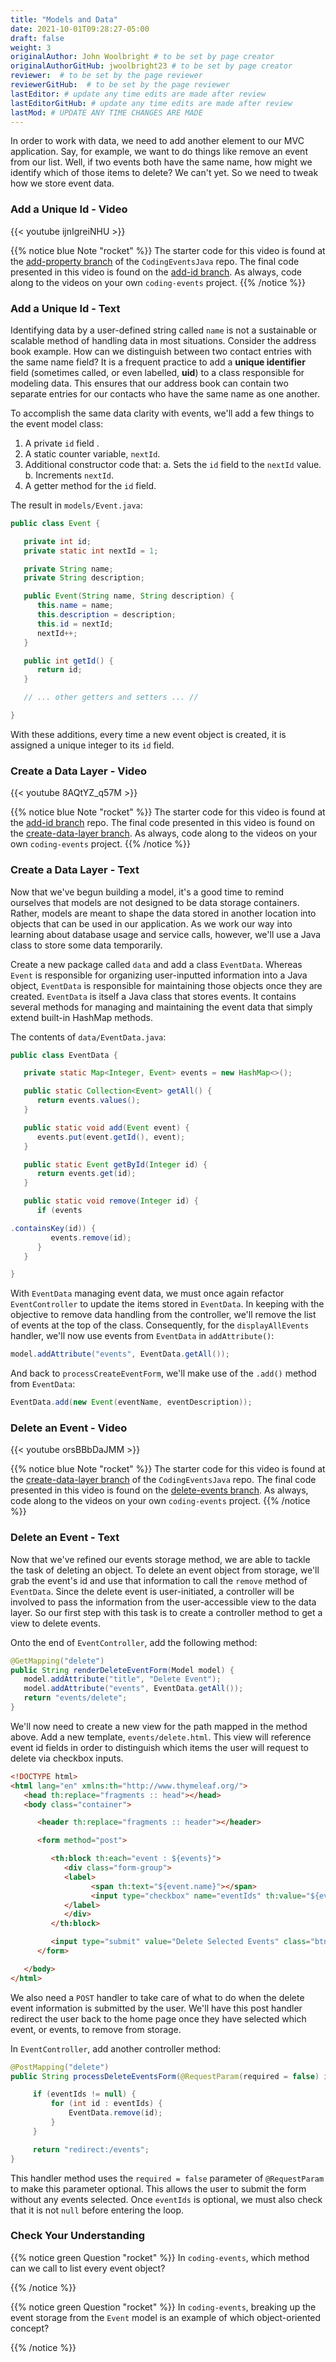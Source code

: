 ```yaml
---
title: "Models and Data"
date: 2021-10-01T09:28:27-05:00
draft: false
weight: 3
originalAuthor: John Woolbright # to be set by page creator
originalAuthorGitHub: jwoolbright23 # to be set by page creator
reviewer:  # to be set by the page reviewer
reviewerGitHub:  # to be set by the page reviewer
lastEditor: # update any time edits are made after review
lastEditorGitHub: # update any time edits are made after review
lastMod: # UPDATE ANY TIME CHANGES ARE MADE
---
```


In order to work with data, we need to add another element to our MVC application. Say, for example,
we want to do things like remove an event from our list. Well, if two events both have the same name, 
how might we identify which of those items to delete? We can't yet. So we need to tweak how we store
event data. 

### Add a Unique Id - Video

{{< youtube ijnIgreiNHU >}}

{{% notice blue Note "rocket" %}}
The starter code for this video is found at the [add-property branch](https://github.com/LaunchCodeEducation/CodingEventsJava/tree/add-property) of the `CodingEventsJava` repo. The final code presented in this video is found on the [add-id branch](https://github.com/LaunchCodeEducation/CodingEventsJava/tree/add-id). As always, code along to the videos on your own `coding-events` project.
{{% /notice %}}

### Add a Unique Id - Text

Identifying data by a user-defined string called `name` is not a sustainable or scalable method
of handling data in most situations. Consider the address book example. How can
we distinguish between two contact entries with the same name field? It is a frequent
practice to add a **unique identifier** field (sometimes called, or even labelled, **uid**) to a class 
responsible for modeling data. This ensures that our address book can contain two separate entries for 
our contacts who have the same name as one another. 

To accomplish the same data clarity with events, we'll add a few things to the event model class:

1. A private `id` field .
2. A static counter variable, `nextId`.
3. Additional constructor code that:
   a. Sets the `id` field to the `nextId` value.
   b. Increments `nextId`.
4. A getter method for the `id` field.

The result in `models/Event.java`:

```java
public class Event {

   private int id;
   private static int nextId = 1;

   private String name;
   private String description;

   public Event(String name, String description) {
      this.name = name;
      this.description = description;
      this.id = nextId;
      nextId++;
   }

   public int getId() {
      return id;
   }

   // ... other getters and setters ... //

}
```

With these additions, every time a new event object is created, it is assigned a unique integer to its `id` field.

### Create a Data Layer - Video

{{< youtube 8AQtYZ_q57M >}}

{{% notice blue Note "rocket" %}}
The starter code for this video is found at the [add-id branch](https://github.com/LaunchCodeEducation/CodingEventsJava/tree/add-id) repo. 
The final code presented in this video is found on the [create-data-layer branch](https://github.com/LaunchCodeEducation/CodingEventsJava/tree/create-data-layer). As always, code along to the videos on your own `coding-events` project.
{{% /notice %}}

### Create a Data Layer - Text

Now that we've begun building a model, it's a good time to remind ourselves that models are not designed to be 
data storage containers. Rather, models are meant to shape the data stored in another location into objects that 
can be used in our application. As we work our way into learning about database usage and service calls, however, 
we'll use a Java class to store some data temporarily. 

Create a new package called `data` and add a class `EventData`. Whereas `Event` is responsible for organizing
user-inputted information into a Java object, `EventData` is responsible for maintaining those objects once they 
are created. `EventData` is itself a Java class that stores events. It contains several methods for managing and 
maintaining the event data that simply extend built-in HashMap methods.

The contents of `data/EventData.java`:

```java
public class EventData {

   private static Map<Integer, Event> events = new HashMap<>();

   public static Collection<Event> getAll() {
      return events.values();
   }

   public static void add(Event event) {
      events.put(event.getId(), event);
   }

   public static Event getById(Integer id) {
      return events.get(id);
   }

   public static void remove(Integer id) {
      if (events

.containsKey(id)) {
         events.remove(id);
      }
   }

}
```

With `EventData` managing event data, we must once again refactor `EventController` to update the items stored in 
`EventData`. In keeping with the objective to remove data handling from the controller, we'll remove the list 
of events at the top of the class. Consequently, for the `displayAllEvents` handler, we'll now use events from 
`EventData` in `addAttribute()`:

```java
model.addAttribute("events", EventData.getAll());
```

And back to `processCreateEventForm`, we'll make use of the `.add()` method from `EventData`:

```java
EventData.add(new Event(eventName, eventDescription));
```

### Delete an Event - Video

{{< youtube orsBBbDaJMM >}}

{{% notice blue Note "rocket" %}}
The starter code for this video is found at the [create-data-layer branch](https://github.com/LaunchCodeEducation/CodingEventsJava/tree/create-data-layer) of the `CodingEventsJava` repo. The final code presented in this video is found on the [delete-events branch](https://github.com/LaunchCodeEducation/CodingEventsJava/tree/delete-events). As always, code along to the videos on your own `coding-events` project.
{{% /notice %}}

### Delete an Event - Text

Now that we've refined our events storage method, we are able to tackle the task of deleting an object. 
To delete an event object from storage, we'll grab the event's id and use that
information to call the `remove` method of `EventData`.
Since the delete event is user-initiated, a controller will be involved to pass
the information from the user-accessible view to the data layer. So our first step
with this task is to create a controller method to get a view to delete events.

Onto the end of `EventController`, add the following method:

```java
@GetMapping("delete")
public String renderDeleteEventForm(Model model) {
   model.addAttribute("title", "Delete Event");
   model.addAttribute("events", EventData.getAll());
   return "events/delete";
}
```

We'll now need to create a new view for the path mapped in the method above. Add a new template, 
`events/delete.html`. This view will reference event id fields in order to distinguish which items the user 
will request to delete via checkbox inputs. 

```html
<!DOCTYPE html>
<html lang="en" xmlns:th="http://www.thymeleaf.org/">
   <head th:replace="fragments :: head"></head>
   <body class="container">

      <header th:replace="fragments :: header"></header>

      <form method="post">

         <th:block th:each="event : ${events}">
            <div class="form-group">
            <label>
                  <span th:text="${event.name}"></span>
                  <input type="checkbox" name="eventIds" th:value="${event.id}" class="form-control">
            </label>
            </div>
         </th:block>

         <input type="submit" value="Delete Selected Events" class="btn btn-danger">
      </form>

   </body>
</html>
```

We also need a `POST` handler to take care of what to do when the delete event information
is submitted by the user. We'll have this post handler redirect the user back to the home 
page once they have selected which event, or events, to remove from storage.

In `EventController`, add another controller method:

```java
@PostMapping("delete")
public String processDeleteEventsForm(@RequestParam(required = false) int[] eventIds) {

     if (eventIds != null) {
         for (int id : eventIds) {
             EventData.remove(id);
         }
     }

     return "redirect:/events";
}
```

This handler method uses the `required = false` parameter of `@RequestParam` to make this parameter optional. This allows the user to submit the form without any events selected. Once `eventIds` is optional, we must also check that it is not `null` before entering the loop. 

### Check Your Understanding

{{% notice green Question "rocket" %}}
In `coding-events`, which method can we call to list every event object?

<!-- Solution: EventData.getAll() -->
{{% /notice %}}

{{% notice green Question "rocket" %}}
In `coding-events`, breaking up the event storage from the `Event` model is an example of which object-oriented
concept?

<!-- Solution: Encapsulation -->
{{% /notice %}}